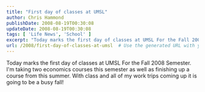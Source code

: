```yaml
---
title: "First day of classes at UMSL"
author: Chris Hammond
publishDate: 2008-08-19T00:30:08
updateDate: 2008-08-19T00:30:08
tags: [ 'Life News', 'School' ]
excerpt: "Today marks the first day of classes at UMSL For the Fall 2008 Semester. I'm taking two economics courses this semester as well as finishing up a course from this summer. With class and all of my work trips coming up it is going to be a busy fall!"
url: /2008/first-day-of-classes-at-umsl  # Use the generated URL with year
---
```

<p>Today marks the first day of classes at UMSL For the Fall 2008 Semester. I'm taking two economics courses this semester as well as finishing up&#160;a course from this summer. With class and all of my work trips coming up it is going to be a busy fall!</p>
